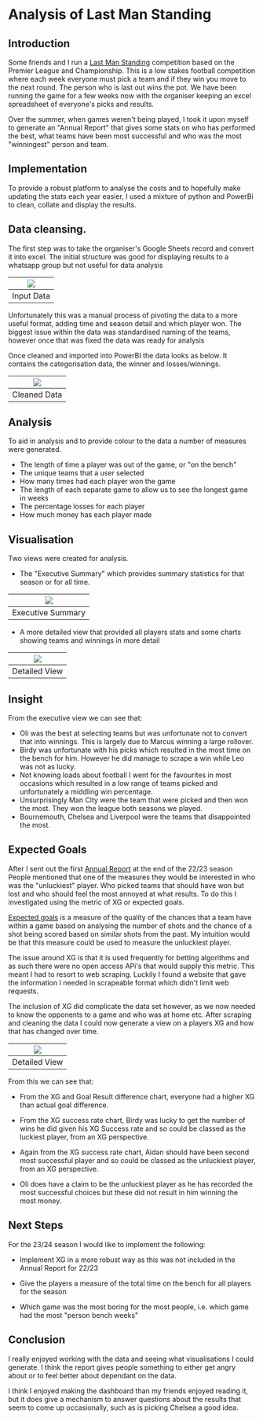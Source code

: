 # Analysis of Last Man Standing

## Introduction

Some friends and I run a [Last Man Standing](https://www.betpromo.uk/last-man-standing/) competition based on the Premier League and Championship. This is a low stakes football competition where each week everyone must pick a team and if they win you move to the next round. The person who is last out wins the pot. We have been running the game for a few weeks now with the organiser keeping an excel spreadsheet of everyone's picks and results.

Over the summer, when games weren't being played, I took it upon myself to generate an "Annual Report" that gives some stats on who has performed the best, what teams have been most successful and who was the most "winningest" person and team.

## Implementation

To provide a robust platform to analyse the costs and to hopefully make updating the stats each year easier, I used a mixture of python and PowerBi to clean, collate and display the results.

## Data cleansing.

The first step was to take the organiser's Google Sheets record and convert it into excel. The initial structure was good for displaying results to a whatsapp group but not useful for data analysis

| ![](./Documentation/Initial%20Data%20Table.png) |
| :--: |
| Input Data |

Unfortunately this was a manual process of pivoting the data to a more useful format, adding time and season detail and which player won.  The biggest issue within the data was standardised naming of the teams, however once that was fixed the data was ready for analysis
 
Once cleaned and imported into PowerBI the data looks as below. It contains the categorisation data, the winner and losses/winnings.

| ![](./Documentation/Cleaned%20Data.png ) |
| :--: |
| Cleaned Data |

## Analysis

To aid in analysis and to provide colour to the data a number of measures were generated.

- The length of time a player was out of the game, or "on the bench"
- The unique teams that a user selected
- How many times had each player won the game
- The length of each separate game to allow us to see the longest game in weeks
- The percentage losses for each player
- How much money has each player made

## Visualisation

Two views were created for analysis.

- The "Executive Summary" which provides summary statistics for that season or for all time.

| ![](./Documentation/Executive%20Summary.png) |
| :--: |
| Executive Summary |

- A more detailed view that provided all players stats and some charts showing teams and winnings in more detail

| ![](./Documentation/Detailed%20View.png) |
| :--: |
| Detailed View |

## Insight

From the executive view we can see that:

- Oli was the best at selecting teams but was unfortunate not to convert that into winnings. This is largely due to Marcus winning a large rollover.
- Birdy was unfortunate with his picks which resulted in the most time on the bench for him. However he did manage to scrape a win while Leo was not as lucky.
- Not knowing loads about football I went for the favourites in most occasions which resulted in a low range of teams picked and unfortunately a middling win percentage.
- Unsurprisingly Man City were the team that were picked and then won the most. They won the league both seasons we played.
- Bournemouth, Chelsea and Liverpool were the teams that disappointed the most.

## Expected Goals

After I sent out the first [Annual Report](./Outputs/LMS%20Annual%20Report%202023%20V2.pdf) at the end of the 22/23 season People mentioned that one of the measures they would be interested in who was the "unluckiest" player. Who picked teams that should have won but lost and who should feel the most annoyed at what results. To do this I investigated using the metric of XG or expected goals. 

[Expected goals](https://theanalyst.com/eu/2023/08/what-is-expected-goals-xg/) is a measure of the quality of the chances that a team have within a game based on analysing the number of shots and the chance of a shot being scored based on similar shots from the past. My intuition would be that this measure could be used to measure the unluckiest player.

The issue around XG is that it is used frequently for betting algorithms and as such there were no open access APi's that would supply this metric. This meant I had to resort to web scraping. Luckily I found a website that gave the information I needed in scrapeable format which didn't limit web requests.

The inclusion of XG did complicate the data set however, as we now needed to know the opponents to a game and who was at home etc. After scraping and cleaning the data I could now generate a view on a players XG and how that has changed over time.

| ![](./Documentation/Output%20With%20XG.png) |
| :--: |
| Detailed View |

From this we can see that:

- From the XG and Goal Result difference chart, everyone had a higher XG than actual goal difference.

- From the XG success rate chart, Birdy was lucky to get the number of wins he did given his XG Success rate and so could be classed as the luckiest player, from an XG perspective.

- Again from the XG success rate chart, Aidan should have been second most successful player and so could be classed as the unluckiest player, from an XG perspective.

- Oli does have a claim to be the unluckiest player as he has recorded the most successful choices but these did not result in him winning the most money.

## Next Steps

For the 23/24 season I would like to implement the following:

- Implement XG in a more robust way as this was not included in the Annual Report for 22/23

- Give the players a measure of the total time on the bench for all players for the season

- Which game was the most boring for the most people, i.e. which game had the most "person bench weeks"

## Conclusion

I really enjoyed working with the data and seeing what visualisations I could generate. I think the report gives people something to either get angry about or to feel better about dependant on the data.

I think I enjoyed making the dashboard than my friends enjoyed reading it, but it does give a mechanism to answer questions about the results that seem to come up occasionally, such as is picking Chelsea a good idea.
